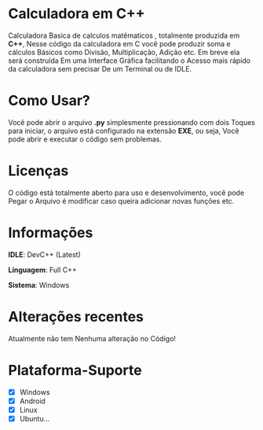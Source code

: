 # Calculadora em C++

Calculadora Basica de calculos matêmaticos , totalmente produzida em **C++**,
Nesse código da calculadora em C você pode produzir soma e cálculos
Básicos como Divisão, Multiplicação, Adição etc. Em breve ela será construída
Em uma Interface Gráfica facilitando o Acesso mais rápido da calculadora sem precisar
De um Terminal ou de IDLE.

# Como Usar?
Você pode abrir o arquivo **.py** simplesmente pressionando com dois
Toques para iniciar, o arquivo está configurado na extensão **EXE**, ou seja,
Você pode abrir e executar o código sem problemas.

# Licenças
O código está totalmente aberto para uso e desenvolvimento, você pode
Pegar o Arquivo é modificar caso queira adicionar novas funções etc.

# Informações

**IDLE**: DevC++ (Latest)

**Línguagem**: Full C++

**Sistema**: Windows

# Alterações recentes

Atualmente não tem Nenhuma alteração no Código!

# Plataforma-Suporte

- [x] Windows
- [x] Android
- [x] Linux
- [x] Ubuntu...
